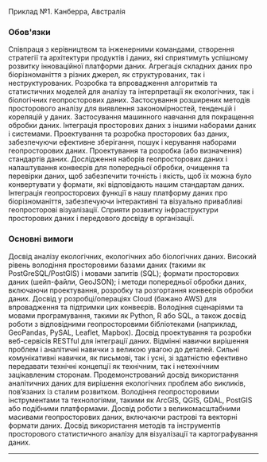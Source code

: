 Приклад №1. Канберра, Австралія

### Обов'язки
Співпраця з керівництвом та інженерними командами, створення стратегії та архітектури продуктів і даних, які сприятимуть успішному розвитку інноваційної платформи даних.
Агрегація складних даних про біорізноманіття з різних джерел, як структурованих, так і неструктурованих.
Розробка та впровадження алгоритмів та статистичних моделей для аналізу та інтерпретації як екологічних, так і біологічних геопросторових даних.
Застосування розширених методів просторового аналізу для виявлення закономірностей, тенденцій і кореляцій у даних.
Застосування машинного навчання для покращення обробки даних.
Інтеграція просторових даних з іншими наборами даних і системами.
Проектування та розробка просторових баз даних, забезпечуючи ефективне зберігання, пошук і керування наборами геопросторових даних. Проектування та розробка (або визначення) стандартів даних.
Дослідження наборів геопросторових даних і налаштування конвеєрів для попередньої обробки, очищення та перевірки даних, щоб забезпечити точність і якість, щоб їх можна було конвертувати у формати, які відповідають нашим стандартам даних.
Інтеграція геопросторових функції в нашу платформу даних про біорізноманіття, забезпечуючи інтерактивні та візуально привабливі геопросторові візуалізації. 
Сприяти розвитку інфраструктури просторових даних і передового досвіду в організації.

### Основні вимоги
Досвід аналізу екологічних, екологічних або біологічних даних.
Високий рівень володіння просторовими базами даних (такими як PostGreSQL/PostGIS) і мовами запитів (SQL); формати просторових даних (шейп-файли, GeoJSON); і методи попередньої обробки даних, включаючи проектування, розробку та розгортання конвеєрів обробки даних. Досвід у розробці/операціях Cloud (бажано AWS) для впровадження та підтримки цих конвеєрів.
Володіння сценаріями та мовами програмування, такими як Python, R або SQL, а також досвід роботи з відповідними геопросторовими бібліотеками (наприклад, GeoPandas, PySAL, Leaflet, Mapbox).
Досвід проектування та розробки веб-сервісів RESTful для інтеграції даних. 
Відмінні навички вирішення проблем і аналітичні навички з великою увагою до деталей.
Сильні комунікативні навички, як письмові, так і усні, зі здатністю ефективно передавати технічні концепції як технічним, так і нетехнічним зацікавленим сторонам.
Продемонстрований досвід використання аналітичних даних для вирішення екологічних проблем або викликів, пов’язаних із сталим розвитком.
Володіння геопросторовими інструментами та технологіями, такими як ArcGIS, QGIS, GDAL, PostGIS або подібними платформами.
Досвід роботи з великомасштабними масивами геопросторових даних, включаючи растрові та векторні формати даних.
Досвід використання методів та інструментів просторового статистичного аналізу для візуалізації та картографування даних.


----------------------------------------------------------------------------------------------
